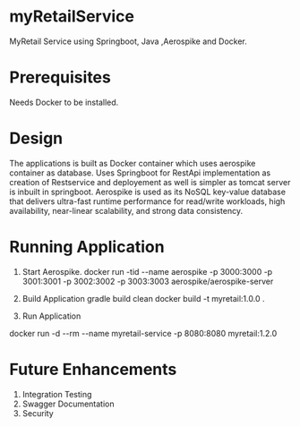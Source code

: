 # myRetailService
MyRetail Service using Springboot, Java ,Aerospike and Docker.

# Prerequisites
Needs Docker to be installed. 

# Design 

The applications is built as Docker container which uses aerospike container as database. 
Uses Springboot for RestApi implementation as creation of Restservice and deployement as well is simpler as tomcat server is inbuilt in springboot.
Aerospike is used as its NoSQL key-value database that delivers ultra-fast runtime performance for read/write workloads, high availability, near-linear scalability, and strong data consistency.

# Running Application

1) Start Aerospike.
 docker run -tid  --name aerospike -p 3000:3000 -p 3001:3001 -p 3002:3002 -p 3003:3003 aerospike/aerospike-server

2) Build Application 
gradle build clean
docker build -t myretail:1.0.0 .

3) Run Application 

docker run -d --rm --name myretail-service  -p 8080:8080 myretail:1.2.0

# Future Enhancements

1) Integration Testing
2) Swagger Documentation
3) Security


